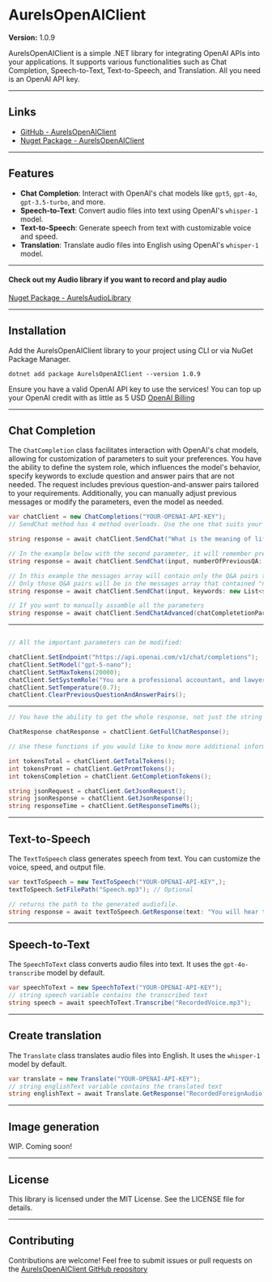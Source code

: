 # AurelsOpenAIClient

**Version:** 1.0.9

AurelsOpenAIClient is a simple .NET library for integrating OpenAI APIs into your applications. It supports various functionalities such as Chat Completion, Speech-to-Text, Text-to-Speech, and Translation. All you need is an OpenAI API key.

---
## Links
- [GitHub - AurelsOpenAIClient](https://github.com/aurel192/AurelsOpenAIClient)
- [Nuget Package - AurelsOpenAIClient](https://www.nuget.org/packages/AurelsOpenAIClient)
---

## Features

- **Chat Completion**: Interact with OpenAI's chat models like `gpt5`, `gpt-4o`, `gpt-3.5-turbo`, and more.
- **Speech-to-Text**: Convert audio files into text using OpenAI's `whisper-1` model.
- **Text-to-Speech**: Generate speech from text with customizable voice and speed.
- **Translation**: Translate audio files into English using OpenAI's `whisper-1` model.

---

####  Check out my Audio library if you want to record and play audio

 [Nuget Package - AurelsAudioLibrary](https://www.nuget.org/packages/AurelsAudioLibrary)

---

## Installation

Add the AurelsOpenAIClient library to your project using CLI or via NuGet Package Manager.
```
dotnet add package AurelsOpenAIClient --version 1.0.9
```
Ensure you have a valid OpenAI API key to use the services!
You can top up your OpenAI credit with as little as 5 USD
[OpenAI Billing](https://platform.openai.com/settings/organization/billing/overview)

---

## Chat Completion

The `ChatCompletion` class facilitates interaction with OpenAI's chat models, allowing for customization of parameters to suit your preferences. You have the ability to define the system role, which influences the model's behavior, specify keywords to exclude question and answer pairs that are not needed. The request includes previous question-and-answer pairs tailored to your requirements. Additionally, you can manually adjust previous messages or modify the parameters, even the model as needed.

```csharp
var chatClient = new ChatCompletions("YOUR-OPENAI-API-KEY");
// SendChat method has 4 method overloads. Use the one that suits your needs.

string response = await chatClient.SendChat("What is the meaning of life?");

// In the example below with the second parameter, it will remember previous 5 Q&As
string response = await chatClient.SendChat(input, numberOfPreviousQA: 5);

// In this example the messages array will contain only the Q&A pairs that are related to the second parameter.
// Only those Q&A pairs will be in the messages array that contained "nvidia" or "tsm". It is case insensitive.
string response = await chatClient.SendChat(input, keywords: new List<string>{"Nvidia", "TSM" } );

// If you want to manually assamble all the parameters
string response = await chatClient.SendChatAdvanced(chatCompletetionParameters: allParameters);
```

---

```csharp

// All the important parameters can be modified:

chatClient.SetEndpoint("https://api.openai.com/v1/chat/completions");
chatClient.SetModel("gpt-5-nano");
chatClient.SetMaxTokens(20000);
chatClient.SetSystemRole("You are a professional accountant, and lawyer");
chatClient.SetTemperature(0.7);
chatClient.ClearPreviousQuestionAndAnswerPairs();
```

---

```csharp
// You have the ability to get the whole response, not just the string response

ChatResponse chatResponse = chatClient.GetFullChatResponse();

// Use these functions if you would like to know more additional information of the request and response

int tokensTotal = chatClient.GetTotalTokens();
int tokensPromt = chatClient.GetPromtTokens();
int tokensCompletion = chatClient.GetCompletionTokens();

string jsonRequest = chatClient.GetJsonRequest();
string jsonResponse = chatClient.GetJsonResponse();
string responseTime = chatClient.GetResponseTimeMs();

```

---

## Text-to-Speech

The `TextToSpeech` class generates speech from text. You can customize the voice, speed, and output file.

```csharp
var textToSpeech = new TextToSpeech("YOUR-OPENAI-API-KEY",);
textToSpeech.SetFilePath("Speech.mp3"); // Optional

// returns the path to the generated audiofile.
string response = await textToSpeech.GetResponse(text: "You will hear this sentence!");

```

---

## Speech-to-Text

The `SpeechToText` class converts audio files into text. It uses the `gpt-4o-transcribe` model by default.

```csharp
var speechToText = new SpeechToText("YOUR-OPENAI-API-KEY");
// string speech variable contains the transcribed text
string speech = await speechToText.Transcribe("RecordedVoice.mp3");
```

---

## Create translation

The `Translate` class translates audio files into English. It uses the `whisper-1` model by default.

```csharp
var translate = new Translate("YOUR-OPENAI-API-KEY");
// string englishText variable contains the translated text
string englishText = await Translate.GetResponse("RecordedForeignAudio.mp3");
```

---

## Image generation
WIP. Coming soon!

---

## License

This library is licensed under the MIT License. See the LICENSE file for details.

---

## Contributing

Contributions are welcome! Feel free to submit issues or pull requests on the [AurelsOpenAIClient GitHub repository](https://github.com/aurel192/AurelsOpenAIClient)
